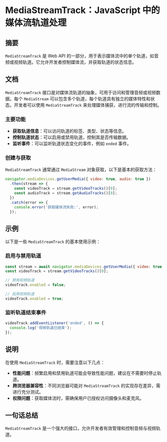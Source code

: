 <!--
Meta Description: # MediaStreamTrack：JavaScript 中的媒体流轨道处理 ## 摘要 `MediaStreamTrack` 是 Web API 的一部分，用于表示媒体流中的单个轨道，如音频或视频轨道。它允许开发者控制媒体流，并获取轨道的状态信息。 ## 文档 `MediaStreamTrack...
Meta Keywords: mediastreamtrack, stream, videotrack, javascript, true
-->

# MediaStreamTrack：JavaScript 中的媒体流轨道处理

## 摘要
`MediaStreamTrack` 是 Web API 的一部分，用于表示媒体流中的单个轨道，如音频或视频轨道。它允许开发者控制媒体流，并获取轨道的状态信息。

## 文档
`MediaStreamTrack` 接口是对媒体流轨道的抽象，可用于访问和管理音频或视频数据。每个 `MediaStream` 可以包含多个轨道，每个轨道具有独立的媒体特性和状态。开发者可以使用 `MediaStreamTrack` 来处理媒体捕获，进行流的传输和控制。

### 主要功能
- **获取轨道信息**：可以访问轨道的标签、类型、状态等信息。
- **控制轨道状态**：可以启用或禁用轨道，控制其是否传输数据。
- **监听事件**：可以监听轨道状态变化的事件，例如 `ended` 事件。

### 创建与获取
`MediaStreamTrack` 通常通过 `MediaStream` 对象获取，以下是基本的获取方法：
```javascript
navigator.mediaDevices.getUserMedia({ video: true, audio: true })
  .then(stream => {
    const videoTrack = stream.getVideoTracks()[0];
    const audioTrack = stream.getAudioTracks()[0];
  })
  .catch(error => {
    console.error('获取媒体流失败:', error);
  });
```

## 示例
以下是一些 `MediaStreamTrack` 的基本使用示例：

### 启用与禁用轨道
```javascript
const stream = await navigator.mediaDevices.getUserMedia({ video: true });
const videoTrack = stream.getVideoTracks()[0];

// 禁用视频轨道
videoTrack.enabled = false;

// 启用视频轨道
videoTrack.enabled = true;
```

### 监听轨道结束事件
```javascript
videoTrack.addEventListener('ended', () => {
  console.log('视频轨道已结束');
});
```

## 说明
在使用 `MediaStreamTrack` 时，需要注意以下几点：

- **性能问题**：频繁启用和禁用轨道可能会导致性能问题，建议在不需要时停止轨道。
- **跨浏览器兼容性**：不同浏览器可能对 `MediaStreamTrack` 的实现存在差异，需进行充分测试。
- **权限问题**：获取媒体流时，需确保用户已授权访问摄像头和麦克风。

## 一句话总结
`MediaStreamTrack` 是一个强大的接口，允许开发者有效管理和控制音频与视频轨道。